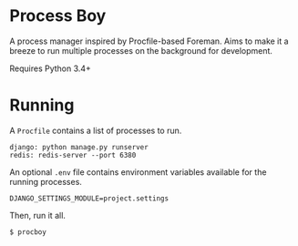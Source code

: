 Process Boy
===========

A process manager inspired by Procfile-based Foreman.
Aims to make it a breeze to run multiple processes on the background
for development.

Requires Python 3.4+

Running
=======
A `Procfile` contains a list of processes to run.

```
django: python manage.py runserver
redis: redis-server --port 6380
```

An optional `.env` file contains environment variables available for the
running processes.

```
DJANGO_SETTINGS_MODULE=project.settings
```

Then, run it all.

```
$ procboy
```

